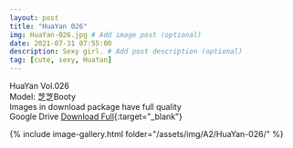 ```yaml
---
layout: post
title: "HuaYan 026"
img: HuaYan-026.jpg # Add image post (optional)
date: 2021-07-31 07:55:00
description: Sexy girl. # Add post description (optional)
tag: [cute, sexy, HuaYan]
---
```

HuaYan Vol.026  
Model: 芝芝Booty       
Images in download package have full quality                    
Google Drive [Download Full](http://gestyy.com/eoSk8a){:target="_blank"}

{% include image-gallery.html folder="/assets/img/A2/HuaYan-026/" %}
